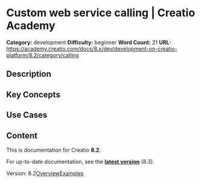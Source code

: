 # Custom web service calling | Creatio Academy

**Category:** development **Difficulty:** beginner **Word Count:** 21 **URL:**
https://academy.creatio.com/docs/8.x/dev/development-on-creatio-platform/8.2/category/calling

## Description

## Key Concepts

## Use Cases

## Content

This is documentation for Creatio **8.2**.

For up-to-date documentation, see the
**[latest version](/docs/8.x/dev/development-on-creatio-platform/category/calling)**
(8.3).

Version:
8.2[Overview](/docs/8.x/dev/development-on-creatio-platform/8.2/back-end-development/web-services/web-service-calling/call-web-service)[Examples](/docs/8.x/dev/development-on-creatio-platform/8.2/call-web-service-examples)
